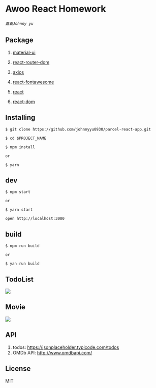 Awoo React Homework
===

###### `嘉義Johnny yu`

## Package  

1. [material-ui](https://material-ui.com/) 

2. [react-router-dom](https://reacttraining.com/react-router/web/guides/quick-start)

3. [axios](https://github.com/axios/axios)

4. [react-fontawesome](https://github.com/FortAwesome/react-fontawesome)

5. [react](https://github.com/facebook/react)

6. [react-dom](https://www.npmjs.com/package/react-dom)

## Installing
```
$ git clone https://github.com/johnnyyu0930/parcel-react-app.git

$ cd $PROJECT_NAME

$ npm install

or

$ yarn

```

## dev
```
$ npm start 

or 

$ yarn start

open http://localhost:3000
```

## build
```
$ npm run build

or

$ yan run build
```

## TodoList
![](https://media.giphy.com/media/JNmqzJnswUYuoccyNC/giphy.gif)

## Movie
![](https://media.giphy.com/media/j6wNNumb8yLjwiDjbe/giphy.gif)

## API

1. todos: https://jsonplaceholder.typicode.com/todos
2. OMDb API: http://www.omdbapi.com/

## License
MIT